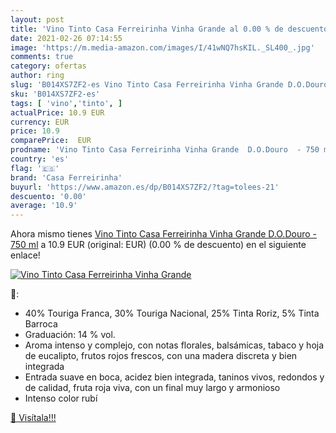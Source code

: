 ```yaml
---
layout: post
title: 'Vino Tinto Casa Ferreirinha Vinha Grande al 0.00 % de descuento'
date: 2021-02-26 07:14:55
image: 'https://m.media-amazon.com/images/I/41wNQ7hsKIL._SL400_.jpg'
comments: true
category: ofertas
author: ring
slug: 'B014XS7ZF2-es Vino Tinto Casa Ferreirinha Vinha Grande D.O.Douro - 750 ml'
sku: 'B014XS7ZF2-es'
tags: [ 'vino','tinto', ]
actualPrice: 10.9 EUR
currency: EUR
price: 10.9
comparePrice:  EUR
prodname: 'Vino Tinto Casa Ferreirinha Vinha Grande  D.O.Douro  - 750 ml'
country: 'es'
flag: '🇪🇸'
brand: 'Casa Ferreirinha'
buyurl: 'https://www.amazon.es/dp/B014XS7ZF2/?tag=tolees-21'
descuento: '0.00'
average: '10.9'
---
```


Ahora mismo tienes [Vino Tinto Casa Ferreirinha Vinha Grande  D.O.Douro  - 750 ml](https://www.amazon.es/dp/B014XS7ZF2/?tag=tolees-21) a 10.9 EUR (original:  EUR) (0.00 %  de descuento) en el siguiente enlace!

[![Vino Tinto Casa Ferreirinha Vinha Grande](https://m.media-amazon.com/images/I/41wNQ7hsKIL._SL400_.jpg)](https://www.amazon.es/dp/B014XS7ZF2/?tag=tolees-21)

🔎:

- 40% Touriga Franca, 30% Touriga Nacional, 25% Tinta Roriz, 5% Tinta Barroca
- Graduación: 14 % vol.
- Aroma intenso y complejo, con notas florales, balsámicas, tabaco y hoja de eucalipto, frutos rojos frescos, con una madera discreta y bien integrada
- Entrada suave en boca, acidez bien integrada, taninos vivos, redondos y de calidad, fruta roja viva, con un final muy largo y armonioso
- Intenso color rubí

[🛒 Visítala!!!](https://www.amazon.es/dp/B014XS7ZF2/?tag=tolees-21)
